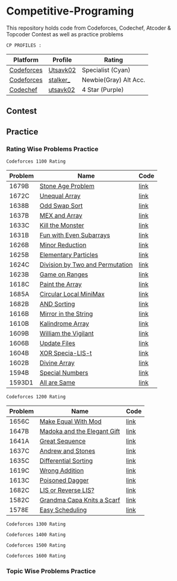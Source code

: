 # Competitive-Programing
This repository holds code from Codeforces, Codechef, Atcoder & Topcoder Contest as well as practice problems

```
CP PROFILES : 
```
| Platform | Profile | Rating |
| ------ | ------ | ------ |
| [Codeforces](https://codeforces.com/) | [Utsavk02](https://codeforces.com/profile/Utsavk02) | Specialist (Cyan) |
| [Codeforces](https://codeforces.com/) | [stalker_](https://codeforces.com/profile/stalker_) | Newbie(Gray) Alt Acc. |
| [Codechef](https://www.codechef.com/) | [utsavk02](https://www.codechef.com/users/utsavk02) | 4 Star (Purple) |

## Contest 

## Practice
### Rating Wise Problems Practice 
```
Codeforces 1100 Rating 
```
| Problem | Name | Code |
| ------ | ------ | ------ |
|1679B|[Stone Age Problem](https://codeforces.com/contest/1679/problem/B)|[link](https://github.com/utsavk28/Competitive-Programing/blob/main/codeforces/1679B.cpp)|
|1672C|[Unequal Array](https://codeforces.com/contest/1672/problem/C)|[link](https://github.com/utsavk28/Competitive-Programing/blob/main/codeforces/1672C.cpp)|
|1638B|[Odd Swap Sort](https://codeforces.com/contest/1638/problem/B)|[link](https://github.com/utsavk28/Competitive-Programing/blob/main/codeforces/1638B.cpp)|
|1637B|[MEX and Array](https://codeforces.com/contest/1637/problem/B)|[link](https://github.com/utsavk28/Competitive-Programing/blob/main/codeforces/1637B.cpp)|
|1633C|[ Kill the Monster](https://codeforces.com/contest/1633/problem/C)|[link](https://github.com/utsavk28/Competitive-Programing/blob/main/codeforces/1633C.cpp)|
|1631B|[Fun with Even Subarrays](https://codeforces.com/contest/1631/problem/B)|[link](https://github.com/utsavk28/Competitive-Programing/blob/main/codeforces/1631B.cpp)|
|1626B|[Minor Reduction](https://codeforces.com/contest/1626/problem/B)|[link](https://github.com/utsavk28/Competitive-Programing/blob/main/codeforces/1626B.cpp)|
|1625B|[Elementary Particles](https://codeforces.com/contest/1625/problem/B)|[link](https://github.com/utsavk28/Competitive-Programing/blob/main/codeforces/1625B.cpp)|
|1624C|[Division by Two and Permutation](https://codeforces.com/contest/1624/problem/C)|[link](https://github.com/utsavk28/Competitive-Programing/blob/main/codeforces/1624C.cpp)|
|1623B|[Game on Ranges](https://codeforces.com/contest/1623/problem/B)|[link](https://github.com/utsavk28/Competitive-Programing/blob/main/codeforces/1623B.cpp)|
|1618C|[Paint the Array](https://codeforces.com/contest/1618/problem/C)|[link](https://github.com/utsavk28/Competitive-Programing/blob/main/codeforces/1618C.cpp)|
|1685A|[Circular Local MiniMax](https://codeforces.com/contest/1685/problem/A)|[link](https://github.com/utsavk28/Competitive-Programing/blob/main/codeforces/1685A.cpp)|
|1682B|[AND Sorting](https://codeforces.com/contest/1682/problem/B)|[link](https://github.com/utsavk28/Competitive-Programing/blob/main/codeforces/1682B.cpp)|
|1616B|[Mirror in the String](https://codeforces.com/contest/1616/problem/B)|[link](https://github.com/utsavk28/Competitive-Programing/blob/main/codeforces/1616B.cpp)|
|1610B|[Kalindrome Array](https://codeforces.com/contest/1610/problem/B)|[link](https://github.com/utsavk28/Competitive-Programing/blob/main/codeforces/1610B.cpp)|
|1609B|[William the Vigilant](https://codeforces.com/contest/1609/problem/B)|[link](https://github.com/utsavk28/Competitive-Programing/blob/main/codeforces/1609B.cpp)|
|1606B|[Update Files](https://codeforces.com/contest/1606/problem/B)|[link](https://github.com/utsavk28/Competitive-Programing/blob/main/codeforces/1606B.cpp)|
|1604B|[XOR Specia-LIS-t](https://codeforces.com/contest/1604/problem/B)|[link](https://github.com/utsavk28/Competitive-Programing/blob/main/codeforces/1604B.cpp)|
|1602B|[Divine Array](https://codeforces.com/contest/1602/problem/B)|[link](https://github.com/utsavk28/Competitive-Programing/blob/main/codeforces/1602B.cpp)|
|1594B|[Special Numbers](https://codeforces.com/contest/1594/problem/B)|[link](https://github.com/utsavk28/Competitive-Programing/blob/main/codeforces/1594B.cpp)|
|1593D1|[All are Same](https://codeforces.com/contest/1593/problem/B)|[link](https://github.com/utsavk28/Competitive-Programing/blob/main/codeforces/1593D1.cpp)|

```
Codeforces 1200 Rating 
```

| Problem | Name | Code |
| ------ | ------ | ------ |
|1656C|[Make Equal With Mod](https://codeforces.com/contest/1656/problem/C)|[link](https://github.com/utsavk28/Competitive-Programing/blob/main/codeforces/1656C.cpp)|
|1647B|[Madoka and the Elegant Gift](https://codeforces.com/contest/1647/problem/B)|[link](https://github.com/utsavk28/Competitive-Programing/blob/main/codeforces/1647B.cpp)|
|1641A|[Great Sequence](https://codeforces.com/contest/1641/problem/A)|[link](https://github.com/utsavk28/Competitive-Programing/blob/main/codeforces/1641A.cpp)|
|1637C|[Andrew and Stones](https://codeforces.com/contest/1637/problem/C)|[link](https://github.com/utsavk28/Competitive-Programing/blob/main/codeforces/1637C.cpp)|
|1635C|[Differential Sorting](https://codeforces.com/contest/1635/problem/C)|[link](https://github.com/utsavk28/Competitive-Programing/blob/main/codeforces/1635C.cpp)|
|1619C|[Wrong Addition](https://codeforces.com/contest/1619/problem/C)|[link](https://github.com/utsavk28/Competitive-Programing/blob/main/codeforces/1619C.cpp)|
|1613C|[Poisoned Dagger](https://codeforces.com/contest/1613/problem/C)|[link](https://github.com/utsavk28/Competitive-Programing/blob/main/codeforces/1613C.cpp)|
|1682C|[LIS or Reverse LIS?](https://codeforces.com/contest/1682/problem/C)|[link](https://github.com/utsavk28/Competitive-Programing/blob/main/codeforces/1682C.cpp)|
|1582C|[Grandma Capa Knits a Scarf](https://codeforces.com/contest/1582/problem/C)|[link](https://github.com/utsavk28/Competitive-Programing/blob/main/codeforces/1582C.cpp)|
|1578E|[Easy Scheduling](https://codeforces.com/contest/1578/problem/E)|[link](https://github.com/utsavk28/Competitive-Programing/blob/main/codeforces/1578E.cpp)|

```
Codeforces 1300 Rating 
```

```
Codeforces 1400 Rating 
```

```
Codeforces 1500 Rating 
```

```
Codeforces 1600 Rating 
```


### Topic Wise Problems Practice
